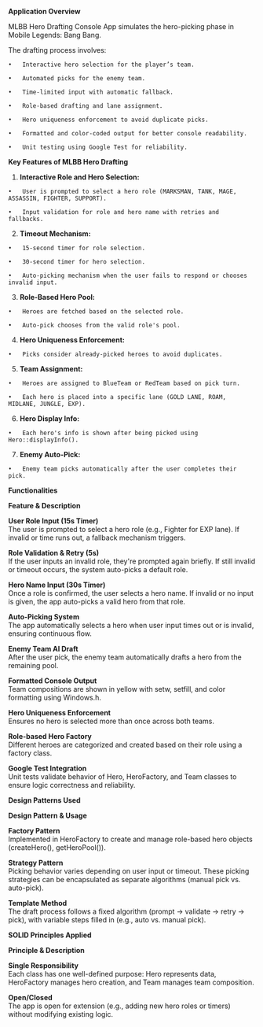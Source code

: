   **Application Overview**
  
  MLBB Hero Drafting Console App simulates the hero-picking phase in Mobile Legends: Bang Bang.
  
  The drafting process involves:
   
    •	Interactive hero selection for the player’s team.
    
    •	Automated picks for the enemy team.
   
    •	Time-limited input with automatic fallback.
   
    •	Role-based drafting and lane assignment.
    
    •	Hero uniqueness enforcement to avoid duplicate picks.
    
    •	Formatted and color-coded output for better console readability.
    
    •	Unit testing using Google Test for reliability.
  
  **Key Features of MLBB Hero Drafting**
  
  1.	**Interactive Role and Hero Selection:**
     
    •	User is prompted to select a hero role (MARKSMAN, TANK, MAGE, ASSASSIN, FIGHTER, SUPPORT).
    
    •	Input validation for role and hero name with retries and fallbacks.
    
  2.	**Timeout Mechanism:**

    •	15-second timer for role selection.
    
    •	30-second timer for hero selection.
    
    •	Auto-picking mechanism when the user fails to respond or chooses invalid input.
    
  3.	**Role-Based Hero Pool:**
     
    •	Heroes are fetched based on the selected role.
    
    •	Auto-pick chooses from the valid role's pool.
    
  4.	**Hero Uniqueness Enforcement:**
     
    •	Picks consider already-picked heroes to avoid duplicates.
    
  5.	**Team Assignment:**
     
    •	Heroes are assigned to BlueTeam or RedTeam based on pick turn.
    
    •	Each hero is placed into a specific lane (GOLD LANE, ROAM, MIDLANE, JUNGLE, EXP).
    
  6.	**Hero Display Info:**
     
    •	Each hero's info is shown after being picked using Hero::displayInfo().
    
  7.	**Enemy Auto-Pick:**

    •	Enemy team picks automatically after the user completes their pick.
  
  
  **Functionalities**
  
  **Feature & Description**
  
  **User Role Input (15s Timer)**	    
                                      The user is prompted to select a hero role (e.g., Fighter for EXP lane). 
                                      If invalid or time runs out, a fallback mechanism triggers.
                                  
                                  
  **Role Validation & Retry (5s)**	   
                                      If the user inputs an invalid role, they're prompted again briefly. 
                                      If still invalid or timeout occurs, the system auto-picks a default role.
                                  
                                  
  **Hero Name Input (30s Timer)**	    
                                      Once a role is confirmed, the user selects a hero name.
                                      If invalid or no input is given, the app auto-picks a valid hero from that role.
                                  
                                  
  **Auto-Picking System**	            
                                      The app automatically selects a hero when user input times out or is invalid,
                                      ensuring continuous flow.
                                  
                                  
  **Enemy Team AI Draft**	            
                                      After the user pick, the enemy team automatically drafts a hero from the remaining pool.
  
  
  **Formatted Console Output**	       
                                      Team compositions are shown in yellow with setw, setfill, and color formatting using Windows.h.
  
  
  **Hero Uniqueness Enforcement**	    
                                      Ensures no hero is selected more than once across both teams.
  
  
  **Role-based Hero Factory**	        
                                      Different heroes are categorized and created based on their role using a factory class.
  
  
  **Google Test Integration**	        
                                      Unit tests validate behavior of Hero, HeroFactory, and Team classes to ensure
                                      logic correctness and reliability.
  
  **Design Patterns	Used**
  
  **Design Pattern & Usage**
  
  **Factory Pattern**      	
                               Implemented in HeroFactory to create and manage role-based hero objects (createHero(), getHeroPool()).

  
  **Strategy Pattern**	     
                               Picking behavior varies depending on user input or timeout.
                               These picking strategies can be encapsulated as separate algorithms (manual pick vs. auto-pick).
                        
                        
  **Template Method**       
                               The draft process follows a fixed algorithm (prompt → validate → retry → pick),
                               with variable steps filled in (e.g., auto vs. manual pick).
  
                        
  **SOLID Principles Applied**
  
  **Principle & Description**
  
 **Single Responsibility**	     
                               Each class has one well-defined purpose: Hero represents data, HeroFactory manages
                               hero creation, and Team manages team composition.

                            
  **Open/Closed**	              
                               The app is open for extension (e.g., adding new hero roles or timers)
                               without modifying existing logic.
  
  
  
  
